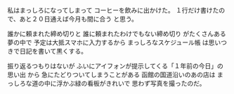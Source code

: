 私はまっしろになってしまって
コーヒーを飲みに出かけた。
１行だけ書けたので、あと２０日通えば今月も間に合う
と思う。

誰かに頼まれた締め切りと
誰に頼まれたわけでもない締め切り
がたくさんある
夢の中で
予定は大抵スマホに入力するから
まっしろなスケジュール帳
は思いつきで日記を書いて黒くする。

振り返るつもりはないが
ふいにアイフォンが提示してくる「１年前の今日」の思い出
から
急にたどりついてしまうことがある
函館の国道沿いのあの店は
まっしろな道の中に浮かぶ緑の看板がきれいで
思わず写真を撮ったのだ。
